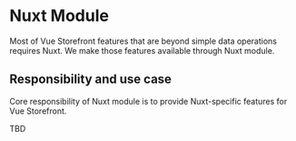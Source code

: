 # Nuxt Module

Most of Vue Storefront features that are beyond simple data operations requires Nuxt. We make those features available through Nuxt module.

## Responsibility and use case

Core responsibility of Nuxt module is to provide Nuxt-specific features for Vue Storefront.


TBD